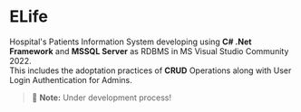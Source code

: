 
# ELife

Hospital's Patients Information System developing using **C# .Net Framework** and **MSSQL Server** as RDBMS in MS Visual Studio Community 2022.  
This includes the adoptation practices of **CRUD** Operations along with User Login Authentication for Admins.  
> 📝 **Note:** Under development process!
